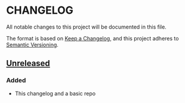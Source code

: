 # CHANGELOG

All notable changes to this project will be documented in this file.

The format is based on [Keep a Changelog](https://keepachangelog.com/en/1.1.0/),
and this project adheres to [Semantic Versioning](https://semver.org/spec/v2.0.0.html).

## [Unreleased]

### Added

- This changelog and a basic repo

[Unreleased]: https://github.com/metrized-inc/project/compare/v0.2.0...HEAD
[0.2.0]: https://github.com/metrized-inc/project/compare/v0.1.0...v0.2.0
